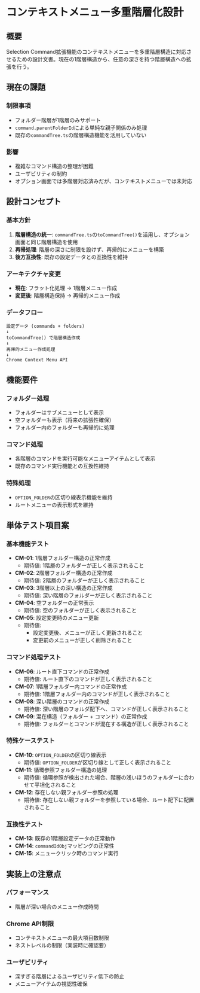# コンテキストメニュー多重階層化設計

## 概要

Selection Command拡張機能のコンテキストメニューを多重階層構造に対応させるための設計文書。現在の1階層構造から、任意の深さを持つ階層構造への拡張を行う。

## 現在の課題

### 制限事項

- フォルダー階層が1階層のみサポート
- `command.parentFolderId`による単純な親子関係のみ処理
- 既存の`commandTree.ts`の階層構造機能を活用していない

### 影響

- 複雑なコマンド構造の整理が困難
- ユーザビリティの制約
- オプション画面では多階層対応済みだが、コンテキストメニューでは未対応

## 設計コンセプト

### 基本方針

1. **階層構造の統一**: `commandTree.ts`の`toCommandTree()`を活用し、オプション画面と同じ階層構造を使用
2. **再帰処理**: 階層の深さに制限を設けず、再帰的にメニューを構築
3. **後方互換性**: 既存の設定データとの互換性を維持

### アーキテクチャ変更

- **現在**: フラット化処理 → 1階層メニュー作成
- **変更後**: 階層構造保持 → 再帰的メニュー作成

### データフロー

```
設定データ (commands + folders)
↓
toCommandTree() で階層構造作成
↓
再帰的メニュー作成処理
↓
Chrome Context Menu API
```

## 機能要件

### フォルダー処理

- フォルダーはサブメニューとして表示
- 空フォルダーも表示（将来の拡張性確保）
- フォルダー内のフォルダーも再帰的に処理

### コマンド処理

- 各階層のコマンドを実行可能なメニューアイテムとして表示
- 既存のコマンド実行機能との互換性維持

### 特殊処理

- `OPTION_FOLDER`の区切り線表示機能を維持
- ルートメニューの表示形式を維持

## 単体テスト項目案

### 基本機能テスト

- **CM-01**: 1階層フォルダー構造の正常作成
  - 期待値: 1階層のフォルダーが正しく表示されること
- **CM-02**: 2階層フォルダー構造の正常作成
  - 期待値: 2階層のフォルダーが正しく表示されること
- **CM-03**: 3階層以上の深い構造の正常作成
  - 期待値: 深い階層のフォルダーが正しく表示されること
- **CM-04**: 空フォルダーの正常表示
  - 期待値: 空のフォルダーが正しく表示されること
- **CM-05**: 設定変更時のメニュー更新
  - 期待値:
    - 設定変更後、メニューが正しく更新されること
    - 変更前のメニューが正しく削除されること

### コマンド処理テスト

- **CM-06**: ルート直下コマンドの正常作成
  - 期待値: ルート直下のコマンドが正しく表示されること
- **CM-07**: 1階層フォルダー内コマンドの正常作成
  - 期待値: 1階層フォルダー内のコマンドが正しく表示されること
- **CM-08**: 深い階層のコマンドの正常作成
  - 期待値: 深い階層のフォルダ配下へ、コマンドが正しく表示されること
- **CM-09**: 混在構造（フォルダー + コマンド）の正常作成
  - 期待値: フォルダーとコマンドが混在する構造が正しく表示されること

### 特殊ケーステスト

- **CM-10**: `OPTION_FOLDER`の区切り線表示
  - 期待値: `OPTION_FOLDER`が区切り線として正しく表示されること
- **CM-11**: 循環参照フォルダー構造の処理
  - 期待値: 循環参照が検出された場合、階層の浅いほうのフォルダーに合わせて平坦化されること
- **CM-12**: 存在しない親フォルダー参照の処理
  - 期待値: 存在しない親フォルダーを参照している場合、ルート配下に配置されること

### 互換性テスト

- **CM-13**: 既存の1階層設定データの正常動作
- **CM-14**: `commandIdObj`マッピングの正常性
- **CM-15**: メニュークリック時のコマンド実行

## 実装上の注意点

### パフォーマンス

- 階層が深い場合のメニュー作成時間

### Chrome API制限

- コンテキストメニューの最大項目数制限
- ネストレベルの制限（実装時に確認要）

### ユーザビリティ

- 深すぎる階層によるユーザビリティ低下の防止
- メニューアイテムの視認性確保
